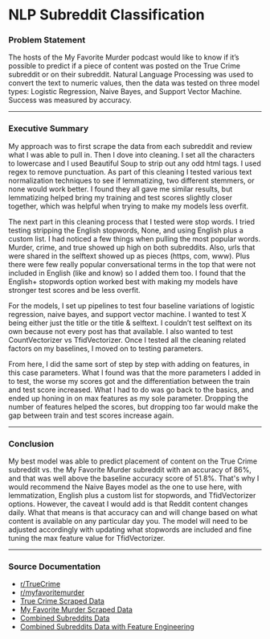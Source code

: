 # NLP Subreddit Classification

### Problem Statement 

The hosts of the My Favorite Murder podcast would like to know if it’s possible to predict if a piece of content was posted on the True Crime subreddit or on their subreddit. Natural Language Processing was used to convert the text to numeric values, then the data was tested on three model types: Logistic Regression, Naive Bayes, and Support Vector Machine. Success was measured by accuracy.

---

### Executive Summary

My approach was to first scrape the data from each subreddit and review what I was able to pull in. Then I dove into cleaning. I set all the characters to lowercase and I used Beautiful Soup to strip out any odd html tags. I used regex to remove punctuation. As part of this cleaning I tested various text normalization techniques to see if lemmatizing, two different stemmers, or none would work better. I found they all gave me similar results, but lemmatizing helped bring my training and test scores slightly closer together, which was helpful when trying to make my models less overfit. 

The next part in this cleaning process that I tested were stop words. I tried testing stripping the English stopwords, None, and using English plus a custom list. I had noticed a few things when pulling the most popular words. Murder, crime, and true showed up high on both subreddits. Also, urls that were shared in the selftext showed up as pieces (https, com, www). Plus there were few really popular conversational terms in the top that were not included in English (like and know) so I added them too. I found that the English+ stopwords option worked best with making my models have stronger test scores and be less overfit.  

For the models, I set up pipelines to test four baseline variations of logistic regression, naive bayes, and support vector machine. I wanted to test X being either just the title or the title & selftext. I couldn’t test selftext on its own because not every post has that available. I also wanted to test CountVectorizer vs TfidVectorizer. Once I tested all the cleaning related factors on my baselines, I moved on to testing parameters.

From here, I did the same sort of step by step with adding on features, in this case parameters. What I found was that the more parameters I added in to test, the worse my scores got and the differentiation between the train and test score increased. What I had to do was go back to the basics, and ended up honing in on max features as my sole parameter. Dropping the number of features helped the scores, but dropping too far would make the gap between train and test scores increase again. 

---

### Conclusion

My best model was able to predict placement of content on the True Crime subreddit vs. the My Favorite Murder subreddit with an accuracy of 86%, and that was well above the baseline accuracy score of 51.8%. That's why I would recommend the Naive Bayes model as the one to use here, with lemmatization, English plus a custom list for stopwords, and TfidVectorizer options. However, the caveat I would add is that Reddit content changes daily. What that means is that accuracy can and will change based on what content is available on any particular day you. The model will need to be adjusted accordingly with updating what stopwords are included and fine tuning the max feature value for TfidVectorizer.


---

### Source Documentation

- [r/TrueCrime](https://www.reddit.com/r/TrueCrime/)
- [r/myfavoritemurder](https://www.reddit.com/r/myfavoritemurder/)
- [True Crime Scraped Data](./datasets/true_crime_df.csv)
- [My Favorite Murder Scraped Data](./datasets/fav_murder_df.csv)
- [Combined Subreddits Data](./datasets/df_combined.csv)
- [Combined Subreddits Data with Feature Engineering](./datasets/clean_df_combined.csv)
